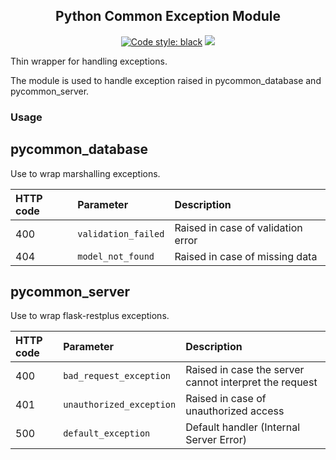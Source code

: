 <h2 align="center">Python Common Exception Module</h2>

<p align="center">
<a href="https://github.com/ambv/black"><img alt="Code style: black" src="https://img.shields.io/badge/code%20style-black-000000.svg"></a>
<a href='https://pse.tools.digital.engie.com/drm-all.gem/job/team/view/Python%20modules/job/pycommon_error/job/master/'><img src='https://pse.tools.digital.engie.com/drm-all.gem/buildStatus/icon?job=team/pycommon_error/master'></a>
</p>

Thin wrapper for handling exceptions.

The module is used to handle exception raised in pycommon_database and pycommon_server.

### Usage ###

## pycommon_database ##

Use to wrap marshalling exceptions.

| HTTP code | Parameter           | Description                                    |
|:----------|:--------------------|:-----------------------------------------------|
| 400       | `validation_failed` | Raised in case of validation error             |
| 404       | `model_not_found`   | Raised in case of missing data                 |


## pycommon_server ##

Use to wrap flask-restplus exceptions.

| HTTP code | Parameter                | Description                                            |
|:----------|:-------------------------|:-------------------------------------------------------|
| 400       | `bad_request_exception`  | Raised in case the server cannot interpret the request |
| 401       | `unauthorized_exception` | Raised in case of unauthorized access                  |
| 500       | `default_exception`      | Default handler (Internal Server Error)                |
